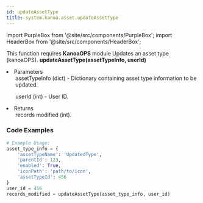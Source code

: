 ```yaml
---
id: updateAssetType
title: system.kanoa.asset.updateAssetType
---
```


import PurpleBox from '@site/src/components/PurpleBox';
import HeaderBox from '@site/src/components/HeaderBox';

<PurpleBox>This function requires <b>KanoaOPS</b> module</PurpleBox>
<HeaderBox header="Description">Updates an asset type (kanoaOPS).</HeaderBox>
<HeaderBox header="Syntax">
    <b>updateAssetType(assetTypeInfo, userId)</b>
    <li> Parameters <br />
        <ul>assetTypeInfo (dict) - Dictionary containing asset type information to be updated.</ul>
        <ul>userId (int) - User ID.</ul>
    </li>
    <li> Returns <br />
        <ul>records modified (int).</ul>
    </li>
</HeaderBox>

### Code Examples

```python
# Example Usage:
asset_type_info = {
    'assetTypeName': 'UpdatedType',
    'parentId': 123,
    'enabled': True,
    'iconPath': 'path/to/icon',
    'assetTypeId': 456
}
user_id = 456
records_modified = updateAssetType(asset_type_info, user_id)

